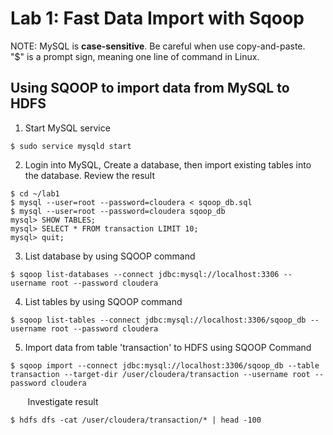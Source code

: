 # Lab 1: Fast Data Import with Sqoop

NOTE: MySQL is **case-sensitive**.  Be careful when use copy-and-paste.  
"$" is a prompt sign, meaning one line of command in Linux.  

## Using SQOOP to import data from MySQL to HDFS  

1. Start MySQL service
```
$ sudo service mysqld start
```
2. Login into MySQL, Create a database, then import existing tables into the database. Review the result
```
$ cd ~/lab1
$ mysql --user=root --password=cloudera < sqoop_db.sql
$ mysql --user=root --password=cloudera sqoop_db
mysql> SHOW TABLES;
mysql> SELECT * FROM transaction LIMIT 10;
mysql> quit;
```
3. List database by using SQOOP command
```
$ sqoop list-databases --connect jdbc:mysql://localhost:3306 --username root --password cloudera
```
4. List tables by using SQOOP command
```
$ sqoop list-tables --connect jdbc:mysql://localhost:3306/sqoop_db --username root --password cloudera
```
5. Import data from table 'transaction' to HDFS using SQOOP Command
```
$ sqoop import --connect jdbc:mysql://localhost:3306/sqoop_db --table transaction --target-dir /user/cloudera/transaction --username root --password cloudera
```
&nbsp;&nbsp;&nbsp;&nbsp;&nbsp;&nbsp; Investigate result
```
$ hdfs dfs -cat /user/cloudera/transaction/* | head -100
```

